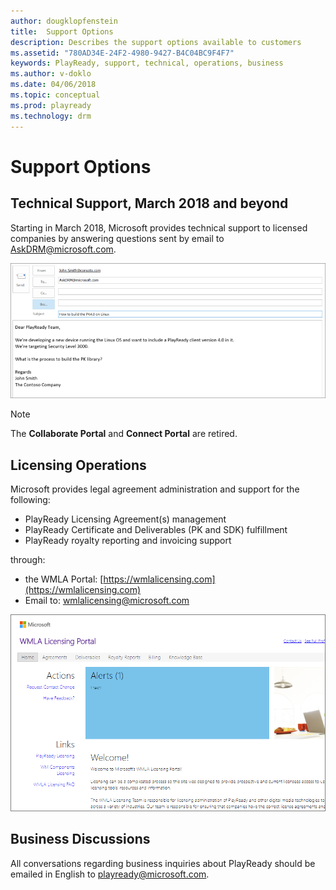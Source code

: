 ```yaml
---
author: dougklopfenstein
title:  Support Options
description: Describes the support options available to customers
ms.assetid: "780AD34E-24F2-4980-9427-B4C04BC9F4F7"
keywords: PlayReady, support, technical, operations, business
ms.author: v-doklo
ms.date: 04/06/2018
ms.topic: conceptual
ms.prod: playready
ms.technology: drm
---
```


# Support Options

## Technical Support, March 2018 and beyond

Starting in March 2018, Microsoft provides technical support to licensed companies by answering questions sent by email to [AskDRM@microsoft.com](mailto:AskDRM@microsoft.com).

![Sending email to AskDRM](images/send-to-askdrm.png)

>[!NOTE]
>The **Collaborate Portal** and **Connect Portal** are retired. 

## Licensing Operations

Microsoft provides legal agreement administration and support for the following:

* PlayReady Licensing Agreement(s) management
* PlayReady Certificate and Deliverables (PK and SDK) fulfillment
* PlayReady royalty reporting and invoicing support 

through:

* the WMLA Portal: [https://wmlalicensing.com](https://wmlalicensing.com)
* Email to: [wmlalicensing@microsoft.com](mailto:wmlalicensing@microsoft.com)

![Website home page for WMLA licensing](images/website-wmlalicensing-home.png)


## Business Discussions

All conversations regarding business inquiries about PlayReady should be emailed in English to [playready@microsoft.com](mailto:playready@microsoft.com). 
